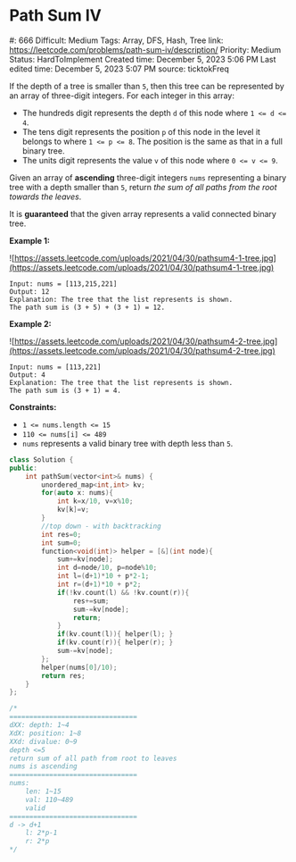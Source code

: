 # Path Sum IV

#: 666
Difficult: Medium
Tags: Array, DFS, Hash, Tree
link: https://leetcode.com/problems/path-sum-iv/description/
Priority: Medium
Status: HardToImplement
Created time: December 5, 2023 5:06 PM
Last edited time: December 5, 2023 5:07 PM
source: ticktokFreq

If the depth of a tree is smaller than `5`, then this tree can be represented by an array of three-digit integers. For each integer in this array:

- The hundreds digit represents the depth `d` of this node where `1 <= d <= 4`.
- The tens digit represents the position `p` of this node in the level it belongs to where `1 <= p <= 8`. The position is the same as that in a full binary tree.
- The units digit represents the value `v` of this node where `0 <= v <= 9`.

Given an array of **ascending** three-digit integers `nums` representing a binary tree with a depth smaller than `5`, return *the sum of all paths from the root towards the leaves*.

It is **guaranteed** that the given array represents a valid connected binary tree.

**Example 1:**

![https://assets.leetcode.com/uploads/2021/04/30/pathsum4-1-tree.jpg](https://assets.leetcode.com/uploads/2021/04/30/pathsum4-1-tree.jpg)

```
Input: nums = [113,215,221]
Output: 12
Explanation: The tree that the list represents is shown.
The path sum is (3 + 5) + (3 + 1) = 12.

```

**Example 2:**

![https://assets.leetcode.com/uploads/2021/04/30/pathsum4-2-tree.jpg](https://assets.leetcode.com/uploads/2021/04/30/pathsum4-2-tree.jpg)

```
Input: nums = [113,221]
Output: 4
Explanation: The tree that the list represents is shown.
The path sum is (3 + 1) = 4.

```

**Constraints:**

- `1 <= nums.length <= 15`
- `110 <= nums[i] <= 489`
- `nums` represents a valid binary tree with depth less than `5`.

```cpp
class Solution {
public:
    int pathSum(vector<int>& nums) {
        unordered_map<int,int> kv;
        for(auto x: nums){
            int k=x/10, v=x%10;
            kv[k]=v;
        }
        //top down - with backtracking
        int res=0;
        int sum=0;
        function<void(int)> helper = [&](int node){
            sum+=kv[node];
            int d=node/10, p=node%10;
            int l=(d+1)*10 + p*2-1;
            int r=(d+1)*10 + p*2;
            if(!kv.count(l) && !kv.count(r)){
                res+=sum;
                sum-=kv[node];
                return;
            }
            if(kv.count(l)){ helper(l); }
            if(kv.count(r)){ helper(r); }
            sum-=kv[node];
        };
        helper(nums[0]/10);
        return res;
    }
};

/*
================================
dXX: depth: 1~4
XdX: position: 1~8
XXd: divalue: 0~9
depth <=5
return sum of all path from root to leaves
nums is ascending
================================
nums:
    len: 1~15
    val: 110~489
    valid
================================
d -> d+1
    l: 2*p-1
    r: 2*p
*/
```